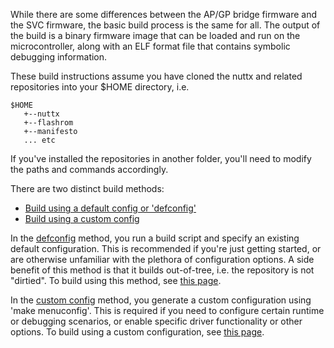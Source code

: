 While there are some differences between the AP/GP bridge firmware and the SVC firmware, the basic build process is the same for all. The output of the build is a binary firmware image that can be loaded and run on the microcontroller, along with an ELF format file that contains symbolic debugging information.

These build instructions assume you have cloned the nuttx and related repositories into your $HOME directory,
i.e. 
```
$HOME
   +--nuttx
   +--flashrom
   +--manifesto  
   ... etc
```

If you've installed the repositories in another folder, you'll need to modify the paths and commands accordingly.


There are two distinct build methods: 
- [Build using a default config or 'defconfig'](Build-default-config)
- [Build using a custom config](Build-custom-config)
  
In the [defconfig](Build-default-config) method, you run a 
build script and specify an existing default configuration. This is 
recommended if you're just getting started, or are otherwise unfamiliar with the 
plethora of configuration options. A side benefit of this method is 
that it builds out-of-tree, i.e. the repository is not "dirtied".
To build using this method, see [this page](Build-default-config).

In the [custom config](Build-custom-config) method, 
you generate a custom configuration using 'make menuconfig'. This is 
required if you need to configure certain runtime or debugging scenarios, or
enable specific driver functionality or other options. To build using a 
custom configuration, see [this page](Build-custom-config).  



